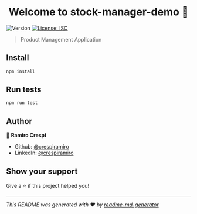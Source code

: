 <h1 align="center">Welcome to stock-manager-demo 👋</h1>
<p>
  <img alt="Version" src="https://img.shields.io/badge/version-1.0.0-blue.svg?cacheSeconds=2592000" />
  <a href="#" target="_blank">
    <img alt="License: ISC" src="https://img.shields.io/badge/License-ISC-yellow.svg" />
  </a>
</p>

> Product Management Application

## Install

```sh
npm install
```

## Run tests

```sh
npm run test
```

## Author

👤 **Ramiro Crespi**

* Github: [@crespiramiro](https://github.com/crespiramiro)
* LinkedIn: [@crespiramiro](https://linkedin.com/in/crespiramiro)

## Show your support

Give a ⭐️ if this project helped you!

***
_This README was generated with ❤️ by [readme-md-generator](https://github.com/kefranabg/readme-md-generator)_